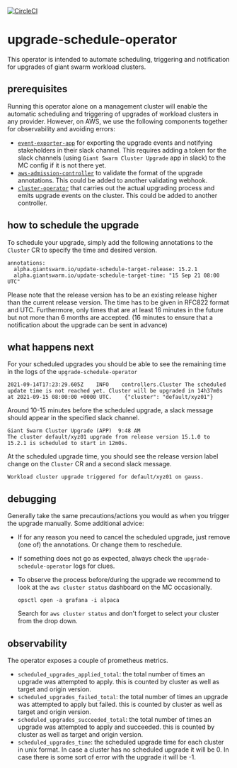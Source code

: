 [![CircleCI](https://circleci.com/gh/giantswarm/upgrade-schedule-operator.svg?style=shield)](https://circleci.com/gh/giantswarm/upgrade-schedule-operator)

# upgrade-schedule-operator

This operator is intended to automate scheduling, triggering and notification for upgrades of giant swarm workload clusters.

## prerequisites

Running this operator alone on a management cluster will enable the automatic scheduling and triggering of upgrades of workload clusters in any provider.
However, on AWS, we use the following components together for observability and avoiding errors:

- [`event-exporter-app`](https://github.com/giantswarm/event-exporter-app) for exporting the upgrade events and notifying stakeholders in their slack channel.
  This requires adding a token for the slack channels (using `Giant Swarm Cluster Upgrade` app in slack) to the MC config if it is not there yet.
- [`aws-admission-controller`](https://github.com/giantswarm/aws-admission-controller) to validate the format of the upgrade annotations.
  This could be added to another validating webhook.
- [`cluster-operator`](https://github.com/giantswarm/cluster-operator) that carries out the actual upgrading process and emits upgrade events on the cluster.
  This could be added to another controller.

## how to schedule the upgrade

To schedule your upgrade, simply add the following annotations to the `Cluster` CR to specify the time and desired version.
```
annotations:
  alpha.giantswarm.io/update-schedule-target-release: 15.2.1
  alpha.giantswarm.io/update-schedule-target-time: "15 Sep 21 08:00 UTC"
```
Please note that the release version has to be an existing release higher than the current release version.
The time has to be given in RFC822 format and UTC.
Furthermore, only times that are at least 16 minutes in the future but not more than 6 months are accepted.
(16 minutes to ensure that a notification about the upgrade can be sent in advance)

## what happens next

For your scheduled upgrades you should be able to see the remaining time in the logs of the `upgrade-schedule-operator`

```
2021-09-14T17:23:29.605Z	INFO	controllers.Cluster	The scheduled update time is not reached yet. Cluster will be upgraded in 14h37m0s at 2021-09-15 08:00:00 +0000 UTC.	{"cluster": "default/xyz01"}
```
Around 10-15 minutes before the scheduled upgrade, a slack message should appear in the specified slack channel.
```
Giant Swarm Cluster Upgrade (APP)  9:48 AM
The cluster default/xyz01 upgrade from release version 15.1.0 to 15.2.1 is scheduled to start in 12m0s.
```
At the scheduled upgrade time, you should see the release version label change on the `Cluster` CR and a second slack message.
```
Workload cluster upgrade triggered for default/xyz01 on gauss.
```

## debugging

Generally take the same precautions/actions you would as when you trigger the upgrade manually. Some additional advice:

- If for any reason you need to cancel the scheduled upgrade, just remove (one of) the annotations.
  Or change them to reschedule.

- If something does not go as expected, always check the `upgrade-schedule-operator` logs for clues.

- To observe the process before/during the upgrade we recommend to look at the `aws cluster status` dashboard on the MC occasionally.
  ```
  opsctl open -a grafana -i alpaca
  ```
  Search for `aws cluster status` and don't forget to select your cluster from the drop down.

## observability

The operator exposes a couple of prometheus metrics.

- `scheduled_upgrades_applied_total`: the total number of times an upgrade was attempted to apply.
  this is counted by cluster as well as target and origin version.
- `scheduled_upgrades_failed_total`: the total number of times an upgrade was attempted to apply but failed.
  this is counted by cluster as well as target and origin version.
- `scheduled_upgrades_succeeded_total`: the total number of times an upgrade was attempted to apply and succeeded.
  this is counted by cluster as well as target and origin version.
- `scheduled_upgrades_time`: the scheduled upgrade time for each cluster in unix format.
  In case a cluster has no scheduled upgrade it will be 0.
  In case there is some sort of error with the upgrade it will be -1.